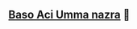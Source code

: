 ## [Baso Aci Umma nazra](https://github.com/BasoAciUmmaNazra/BasoAciUmmaNazra.git) 👋

<!--
**BasoAciUmmaNazra/BasoAciUmmaNazra** is a ✨ _special_ ✨ repository because its `README.md` (this file) appears on your GitHub profile.

Here are some ideas to get you started:

- 🔭 I’m currently working on ...
- 🌱 I’m currently learning ...
- 👯 I’m looking to collaborate on ...
- 🤔 I’m looking for help with ...
- 💬 Ask me about ...
- 📫 How to reach me: ...
- 😄 Pronouns: ...
- ⚡ Fun fact: ...
-->
